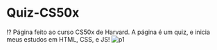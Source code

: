 # Quiz-CS50x
⁉ Página feito ao curso CS50x de Harvard. A página é um quiz, e inicia meus estudos em HTML, CSS, e JS!
![p1](https://user-images.githubusercontent.com/81971672/120229771-393f6800-c224-11eb-9232-c9dd3b3d36e4.png)



